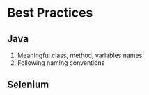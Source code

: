 Best Practices
==============
## Java 
1. Meaningful class, method, variables names
2. Following naming conventions

## Selenium 
